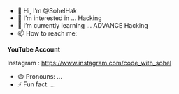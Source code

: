 - 👋 Hi, I’m @SohelHak
- 👀 I’m interested in ... Hacking
- 🌱 I’m currently learning ... ADVANCE Hacking
- 📫 How to reach me:

**YouTube Account**

Instagram : https://www.instagram.com/code_with_sohel

- 😄 Pronouns: ...
- ⚡ Fun fact: ...

<!---
SohelHak/SohelHak is a ✨ special ✨ repository because its `README.md` (this file) appears on your GitHub profile.
You can click the Preview link to take a look at your changes.
--->
